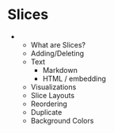 # Slices



* * What are Slices?
  * Adding/Deleting
  * Text
    * Markdown
    * HTML / embedding
  * Visualizations
  * Slice Layouts
  * Reordering
  * Duplicate
  * Background Colors

